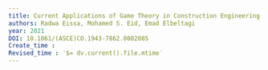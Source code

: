 ```yaml
---
title: Current Applications of Game Theory in Construction Engineering and Management Research: A Social Network Analysis Approach
authors: Radwa Eissa, Mohamed S. Eid, Emad Elbeltagi
year: 2021
DOI: 10.1061/(ASCE)CO.1943-7862.0002085
Create_time :  
Revised_time : ‵$= dv.current().file.mtime‵
---
```


